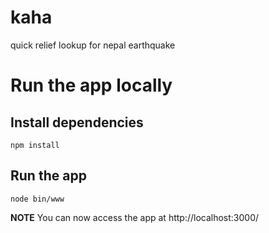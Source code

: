 # kaha
quick relief lookup for nepal earthquake

# Run the app locally 
## Install dependencies

    npm install 

## Run the app

    node bin/www

**NOTE** You can now access the app at http://localhost:3000/


